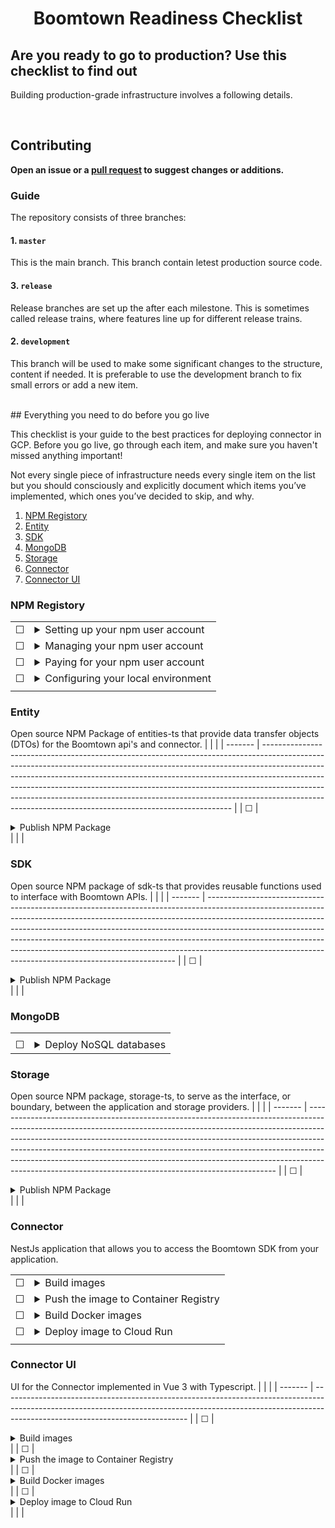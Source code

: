<h1 align="center"> 
  Boomtown Readiness Checklist 
</h1>

## Are you ready to go to production? Use this checklist to find out

Building production-grade infrastructure involves a following details.

<br>

## Contributing

**Open an issue or a [pull request](https://github.com/pulls) to suggest changes or additions.**

### Guide

The repository consists of three branches:

#### 1. `master`

This is the main branch. This branch contain letest production source code.

#### 3. `release`

Release branches are set up the after each milestone. This is sometimes called release trains, where features line up for different release trains.

#### 2. `development`

This branch will be used to make some significant changes to the structure, content if needed. It is preferable to use the development branch to fix small errors or add a new item.

<br>
## Everything you need to do before you go live

This checklist is your guide to the best practices for deploying connector in GCP. Before you go live, go through each item, and make sure you haven't missed anything important!

Not every single piece of infrastructure needs every single item on the list but you should consciously and explicitly document which items you’ve implemented, which ones you’ve decided to skip, and why.

1. [NPM Registory](#Entity)
1. [Entity](#Entity)
1. [SDK](#SDK)
1. [MongoDB](#MongoDB)
1. [Storage](#Storage)
1. [Connector](#Connector)
1. [Connector UI](#Connector-UI)

### **NPM Registory**

|         |                                                                                                                                                                                                                                                                                                                                                                                                                                                                                                                                                                                                                                                                                                                                                                                                                                                          |
| ------- | -------------------------------------------------------------------------------------------------------------------------------------------------------------------------------------------------------------------------------------------------------------------------------------------------------------------------------------------------------------------------------------------------------------------------------------------------------------------------------------------------------------------------------------------------------------------------------------------------------------------------------------------------------------------------------------------------------------------------------------------------------------------------------------------------------------------------------------------------------- |
| &#9744; | <details><summary>Setting up your npm user account</summary> <ul> <li>[Creating a new user account on the public registry](https://docs.npmjs.com/creating-a-new-npm-user-account)</li><li>[Creating a strong password](https://docs.npmjs.com/creating-a-strong-password)</li><li> [Receiving a one-time password over email](https://docs.npmjs.com/receiving-a-one-time-password-over-email)</li><li> [About two-factor authentication](https://docs.npmjs.com/about-two-factor-authentication)</li><li>[Configuring two-factor authentication](https://docs.npmjs.com/configuring-two-factor-authentication)</li><li>[Accessing npm using two-factor authentication](https://docs.npmjs.com/accessing-npm-using-2fa)</li><li> [Recovering your 2FA-enabled account](https://docs.npmjs.com/recovering-your-2fa-enabled-account)</li></ul> </details> |
| &#9744; | <details><summary>Managing your npm user account</summary> <ul><li>[Managing your profile settings](https://docs.npmjs.com/managing-your-profile-settings)</li> <li>[Changing your npm username](https://docs.npmjs.com/changing-your-npm-username)</li> <li>[Deleting your npm user account](https://docs.npmjs.com/deleting-your-npm-user-account)</li> </ul> </details>                                                                                                                                                                                                                                                                                                                                                                                                                                                                               |
| &#9744; | <details><summary>Paying for your npm user account</summary> <ul><li>[Upgrading to a paid user account plan](https://docs.npmjs.com/upgrading-to-a-paid-user-account-plan)</li> <li>[Viewing, downloading, and emailing receipts for your npm user account](https://docs.npmjs.com/viewing-downloading-and-emailing-receipts-for-your-user-account)</li> <li>[Updating user account billing settings](https://docs.npmjs.com/updating-user-account-billing-settings)</li> <li>[Downgrading to a free user account plan](https://docs.npmjs.com/downgrading-to-a-free-user-account-plan)</li> </ul></details>                                                                                                                                                                                                                                             |
| &#9744; | <details><summary>Configuring your local environment</summary> <ul><li>[About npm CLI versions](https://docs.npmjs.com/about-npm-versions)</li> <li>[Downloading and installing Node.js and npm](https://docs.npmjs.com/downloading-and-installing-node-js-and-npm)</li> </ul> </details>                                                                                                                                                                                                                                                                                                                                                                                                                                                                                                                                                                |
|         |

### **Entity**

Open source NPM Package of entities-ts that provide data transfer objects (DTOs) for the Boomtown api's and connector.
| | |
| ------- | ---------------------------------------------------------------------------------------------------------------------------------------------------------------------------------------------------------------------------------------------------------------------------------------------------------------------------------------------------------------------------------------------------------------------------------------------------------------------------- |
| &#9744; | <details><summary>Publish NPM Package</summary> <p> Publish NPM package to the NPM registry using npm publish.</p> </details> |
| |

### **SDK**

Open source NPM package of sdk-ts that provides reusable functions used to interface with Boomtown APIs.
| | |
| ------- | ---------------------------------------------------------------------------------------------------------------------------------------------------------------------------------------------------------------------------------------------------------------------------------------------------------------------------------------------------------------------------------------------------------------------------------------------------------------------------- |
| &#9744; | <details><summary>Publish NPM Package</summary> <p> Publish NPM package to the NPM registry using npm publish.</p> </details> |
| |

### **MongoDB**

|         |                                                                                                                                                                                                                                                                                |
| ------- | ------------------------------------------------------------------------------------------------------------------------------------------------------------------------------------------------------------------------------------------------------------------------------ |
|         |
| &#9744; | <details><summary>Deploy NoSQL databases</summary> <p> MongoDB Agents using Automation on each MongoDB host can maintain your MongoDB deployments. You can install the MongoDB Agent. Automation can add hosts and deploy and upgrade new or existing clusters.</p> </details> |

### **Storage**

Open source NPM package, storage-ts, to serve as the interface, or boundary, between the application and storage providers.
| | |
| ------- | ---------------------------------------------------------------------------------------------------------------------------------------------------------------------------------------------------------------------------------------------------------------------------------------------------------------------------------------------------------------------------------------------------------------------------------------------------------------------------- |
| &#9744; | <details><summary>Publish NPM Package</summary> <p> Publish NPM package to the NPM registry using npm publish.</p> </details> |
| |

### **Connector**

NestJs application that allows you to access the Boomtown SDK from your application.

|         |                                                                                                                                                                                                            |
| ------- | ---------------------------------------------------------------------------------------------------------------------------------------------------------------------------------------------------------- |
| &#9744; | <details><summary>Build images</summary> <p> Build container images for create publish build to GCP </p> </details>                                                                                        |
| &#9744; | <details><summary>Push the image to Container Registry</summary> <p> Push container image to container registory </p> </details>                                                                           |
| &#9744; | <details><summary>Build Docker images</summary> <p> If want to run your apps as containers, you should package your apps as images and push those images to the [GCP Container Registry]().</p> </details> |
| &#9744; | <details><summary>Deploy image to Cloud Run </summary> <p> Deploy image to cloud run to publish build on GCP </p> </details>                                                                               |
|         |

### **Connector UI**

UI for the Connector implemented in Vue 3 with Typescript.
| | |
| ------- | ---------------------------------------------------------------------------------------------------------------------------------------------------------------------------------------------------------- |
| &#9744; | <details><summary>Build images</summary> <p> Build container images for create publish build to GCP </p> </details> |
| &#9744; | <details><summary>Push the image to Container Registry</summary> <p> Push container image to container registory </p> </details> |
| &#9744; | <details><summary>Build Docker images</summary> <p> If want to run your apps as containers, you should package your apps as images and push those images to the [GCP Container Registry]().</p> </details> |
| &#9744; | <details><summary>Deploy image to Cloud Run </summary> <p> Deploy image to cloud run to publish build on GCP </p> </details> |
| |

